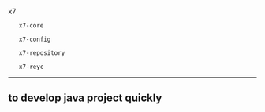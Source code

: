 x7

       x7-core
  
       x7-config
  
       x7-repository
       
       x7-reyc


--------------------------------------
to develop java project quickly 
--------------------------------------


